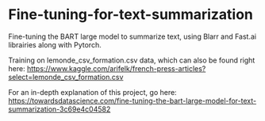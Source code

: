 # Fine-tuning-for-text-summarization

Fine-tuning the BART large model to summarize text, using Blarr and Fast.ai librairies along with Pytorch.


Training on lemonde_csv_formation.csv data, which can also be found right here: https://www.kaggle.com/arifelk/french-press-articles?select=lemonde_csv_formation.csv

For an in-depth explanation of this project, go here: https://towardsdatascience.com/fine-tuning-the-bart-large-model-for-text-summarization-3c69e4c04582
